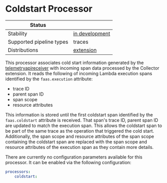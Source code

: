 # Coldstart Processor

| Status                   |                 |
| ------------------------ |-----------------|
| Stability                | [in development]|
| Supported pipeline types | traces          |
| Distributions            | [extension]     |

This processor associates cold start information generated by the [telemetryapireceiver](../../receiver/telemetryapireceiver) with incoming span data processed by
the Collector extension. It reads the following of incoming Lambda execution spans identified by the `faas.execution` attribute:

- trace ID
- parent span ID
- span scope
- resource attributes

This information is stored until the first coldstart span identified by the `faas.coldstart` attribute
is received. That span's trace ID, parent span ID are updated to match the execution span. This
allows the coldstart span to be part of the same trace as the operation that triggered the cold start. Additionally,
the span scope and resource attributes of the span scope containing the coldstart span
are replaced with the span scope and resource attributes of the execution span as
they contain more details.

There are currently no configuration parameters available for this processor. It can be enabled via the following configuration:

```yaml
processors:
    coldstart:
```

[in development]: https://github.com/open-telemetry/opentelemetry-collector#development
[extension]: https://github.com/open-telemetry/opentelemetry-lambda/collector
